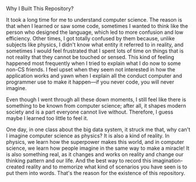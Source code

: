 Why I Built This Repository?

It took a long time for me to understand computer science. The reason is that when I learned or saw some code, sometimes I wanted to think like the person who designed the language, which led to more confusion and low efficiency. Other times, I got totally confused by them because, unlike subjects like physics, I didn't know what entity it referred to in reality, and sometimes I would feel frustrated that I spent lots of time on things that is not reality that they cannot be touched or sensed. This kind of feeling happened most frequently when I tried to explain what I do now to some non-CS friends. I feel upset when they seem not interested in how the application works and yawn when I explain all the conduct computer and programmer use to make it happen—if you never code, you will never imagine.

Even though I went through all these down moments, I still feel like there is something to be known from computer science; after all, it shapes modern society and is a part everyone cannot live without. Therefore, I guess maybe I learned too little to feel it.

One day, in one class about the big data system, it struck me that, why can't I imagine computer science as physics? It is also a kind of reality. In physics, we learn how the superpower makes this world, and in computer science, we learn how people imagine in the same way to make a miracle! It is also something real, as it changes and works on reality and change our thinking pattern and our life. And the best way to record this imagination-created reality and to memorize what kind of scenarios you have seen is to put them into words. That's the reason for the existence of this repository.
